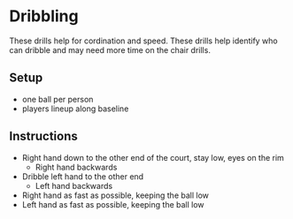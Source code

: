 # Dribbling
These drills help for cordination and speed.  These drills help identify who can dribble and may need
more time on the chair drills.

## Setup
- one ball per person
- players lineup along baseline

## Instructions 
- Right hand down to the other end of the court, stay low, eyes on the rim
  - Right hand backwards
- Dribble left hand to the other end
  - Left hand backwards
- Right hand as fast as possible, keeping the ball low
- Left hand as fast as possible, keeping the ball low

